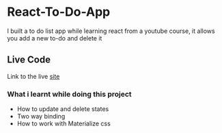 # React-To-Do-App
I built a to do list app while learning react from a youtube course, it allows you add a new to-do and delete it

## Live Code
Link to the live [site](https://waz-to-do.netlify.app)

### What i learnt while doing this project
- How to update and delete states
- Two way binding
- How to work with Materialize css
